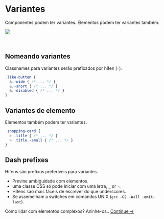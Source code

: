 # Variantes

Componentes podem ter variantes. Elementos podem ter variantes também.

![](images/component-modifiers.png)

<br>

## Nomeando variantes
Classnames para variantes serão prefixados por hífen (`-`).

  ```scss
  .like-button {
    &.-wide { /* ... */ }
    &.-short { /* ... */ }
    &.-disabled { /* ... */ }
  }
  ```

## Variantes de elemento
Elementos também podem ter variantes.

  ```scss
  .shopping-card {
    > .title { /* ... */ }
    > .title.-small { /* ... */ }
  }
  ```

## Dash prefixes
Hífens são prefixos preferíveis para variantes.

  * Previne ambiguidade com elementos.
  * uma classe CSS só pode iniciar com uma letra, `_` or `-`.
  * Hífens são mais fáceis de escrever do que underscores.
  * Se assemelham a switches em comandos UNIX (`gcc -O2 -Wall -emit-last`).

Como lidar com elementos complexos? Aninhe-os..
[Continue →](nested-components.md)
<!-- {p:.pull-box} -->
